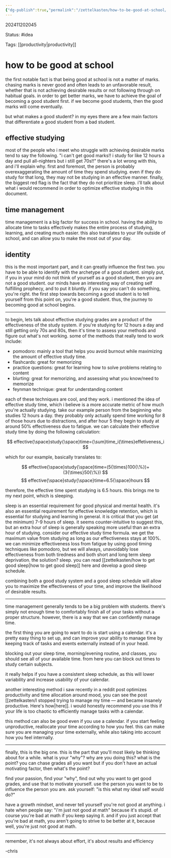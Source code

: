 ```yaml
---
{"dg-publish":true,"permalink":"/zettelkasten/how-to-be-good-at-school/","updated":"2024-11-26T13:27:02.267-05:00"}
---
```


202411202045

Status: #idea

Tags: [[productivity\|productivity]]

# how to be good at school

the first notable fact is that being good at school is not a matter of marks. chasing marks is never good and often leads to an unfavorable result, whether that is not achieving desirable results or not following through on habitual goals. in order to get better marks, we have to achieve the goal of becoming a good student first. if we become good students, then the good marks will come eventually. 

but what makes a good student? in my eyes there are a few main factors that differentiate a good student from a bad student.

## effective studying

most of the people who i meet who struggle with achieving desirable marks tend to say the following. "i can't get good marks!! i study for like 12 hours a day and pull all-nighters but i still get 70s!!" there's a lot wrong with this, and i'll explain why. first and foremost, the person is probably overexaggerating the amount of time they spend studying. even if they do study for that long, they may not be studying in an effective manner. finally, the biggest red flag is the fact that they do not prioritize sleep. i'll talk about what i would recommend in order to optimize effective studying in this document.

## time management

time management is a big factor for success in school. having the ability to allocate time to tasks effectively makes the entire process of studying, learning, and creating much easier. this also translates to your life outside of school, and can allow you to make the most out of your day.

## identity

this is the most important part, and it can greatly influence the first two. you have to be able to identify with the archetype of a good student. simply put, if you in your mind do not think of yourself as a good student, then you are not a good student. our minds have an interesting way of creating self fulfilling prophecy, and to put it bluntly. if you say you can't do something, you're right. the first step towards becoming a good student is to tell yourself from this point on, you're a good student. thus, the journey to becoming good at school begins.


---


to begin, lets talk about effective studying grades are a product of the effectiveness of the study system. if you're studying for 12 hours a day and still getting only 70s and 80s, then it's time to assess your methods and figure out what's not working. some of the methods that really tend to work include:

- pomodoro: mainly a tool that helps you avoid burnout while maximizing the amount of effective study time.
- flashcards: great for memorizing
- practice questions: great for learning how to solve problems relating to content
- blurting: great for memorizing, and assessing what you know/need to memorize
- feynman technique: great for understanding content

each of these techniques are cool, and they work. i mentioned the idea of effective study time, which i believe is a more accurate metric of how much you're actually studying. take our example person from the beginning who studies 12 hours a day. they probably only actually spend time working for 8 of those hours due to distractions, and after hour 5 they begin to study at around 50% effectiveness due to fatigue. we can calculate their effective study time by doing the following calculation:

$$
effective{\space}study{\space}time={\sum}time_i{\times}effetiveness_i
$$

which for our example, basically translates to:

$$
effective{\space}study{\space}time=(5{\times}100{\%})+(3{\times}50{\%})
$$
$$
effective{\space}study{\space}time=6.5{\space}hours
$$

therefore, the effective time spent studying is 6.5 hours. this brings me to my next point, which is sleeping. 

sleep is an essential requirement for good physical and mental health. it's also an essential requirement for effective knowledge retention, which is essential for studying and learning in general. it is critical that you get (at the minimum) 7-9 hours of sleep. it seems counter-intuitive to suggest this, but an extra hour of sleep is generally speaking more useful than an extra hour of studying. consider our effective study time formula. we get the maximum value from studying as long as our effectiveness stays at 100%. we can minimize effectiveness loss from fatigue by using good timing techniques like pomodoro, but we will always, unavoidably lose effectiveness from both tiredness and both short and long term sleep deprivation. the solution? sleep. you can read [[zettelkasten/how to get good sleep\|how to get good sleep]] here and develop a good sleep schedule.

combining both a good study system and a good sleep schedule will allow you to maximize the effectiveness of your time, and improve the likelihood of desirable results.

---

time management generally tends to be a big problem with students. there's simply not enough time to comfortably finish all of your tasks without a proper structure. however, there is a way that we can confidently manage time.

the first thing you are going to want to do is start using a calendar. it's a pretty easy thing to set up, and can improve your ability to manage time by keeping track of tasks and events externally instead of in your head.

blocking out your sleep time, morning/evening routine, and classes, you should see all of your available time. from here you can block out times to study certain subjects.

it really helps if you have a consistent sleep schedule, as this will lower variability and increase usability of your calendar.

another interesting method i saw recently in a reddit post optimizes productivity and time allocation around mood, you can see the post [[zettelkasten/I stopped trying to manage my time — and became insanely productive. Here's how\|here]]. i would honestly recommend you use this if your life is too chaotic to efficiently manage tasks with a calendar. 

this method can also be good even if you use a calendar. if you start feeling unproductive, reallocate your time according to how you feel. this can make sure you are managing your time externally, while also taking into account how you feel internally.

---

finally, this is the big one. this is the part that you'll most likely be thinking about for a while. what is your "why"? why are you doing this? what is the point? you can chase grades all you want but if you don't have an actual motivating factor, then what's the point? 

find your passion, find your "why", find out why you want to get good grades, and use that to motivate yourself. use the person you want to be to influence the person you are. ask yourself: "is this what my ideal self would do?" 

have a growth mindset, and never tell yourself you're not good at anything. i hate when people say: "i'm just not good at math" because it's stupid. of course you're bad at math if you keep saying it. and if you just accept that you're bad at math, you aren't going to strive to be better at it, because well, you're just not good at math. 

---


remember, it's not always about effort, it's about results and efficiency

-chris